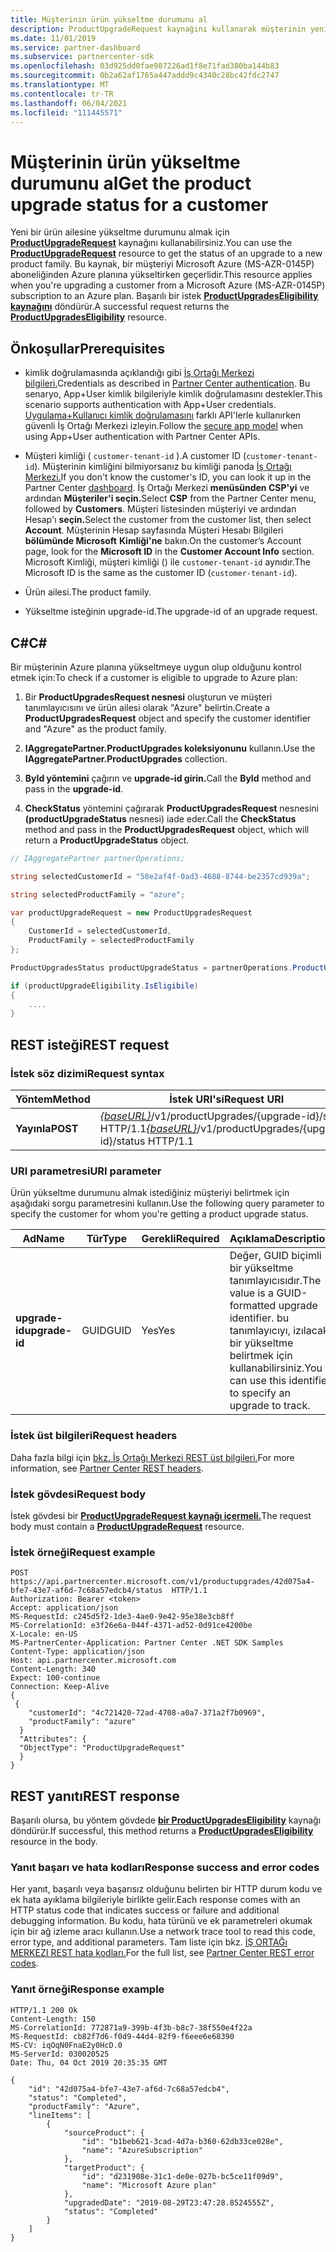 ```yaml
---
title: Müşterinin ürün yükseltme durumunu al
description: ProductUpgradeRequest kaynağını kullanarak müşterinin yeni bir ürün ailesine (örneğin, bir Microsoft Azure (MS-AZR-0145P) aboneliğinden Azure planına ürün yükseltme durumunu tespit edebilirsiniz.
ms.date: 11/01/2019
ms.service: partner-dashboard
ms.subservice: partnercenter-sdk
ms.openlocfilehash: 03d925dd0fae987226ad1f8e71fad380ba144b83
ms.sourcegitcommit: 0b2a62af1765a447addd9c4340c28bc42fdc2747
ms.translationtype: MT
ms.contentlocale: tr-TR
ms.lasthandoff: 06/04/2021
ms.locfileid: "111445571"
---
```

# <a name="get-the-product-upgrade-status-for-a-customer"></a><span data-ttu-id="38e4e-103">Müşterinin ürün yükseltme durumunu al</span><span class="sxs-lookup"><span data-stu-id="38e4e-103">Get the product upgrade status for a customer</span></span>

<span data-ttu-id="38e4e-104">Yeni bir ürün ailesine yükseltme durumunu almak için [**ProductUpgradeRequest**](product-upgrade-resources.md#productupgraderequest) kaynağını kullanabilirsiniz.</span><span class="sxs-lookup"><span data-stu-id="38e4e-104">You can use the [**ProductUpgradeRequest**](product-upgrade-resources.md#productupgraderequest) resource to get the status of an upgrade to a new product family.</span></span> <span data-ttu-id="38e4e-105">Bu kaynak, bir müşteriyi Microsoft Azure (MS-AZR-0145P) aboneliğinden Azure planına yükseltirken geçerlidir.</span><span class="sxs-lookup"><span data-stu-id="38e4e-105">This resource applies when you're upgrading a customer from a Microsoft Azure (MS-AZR-0145P) subscription to an Azure plan.</span></span> <span data-ttu-id="38e4e-106">Başarılı bir istek [**ProductUpgradesEligibility kaynağını**](product-upgrade-resources.md#productupgradeseligibility) döndürür.</span><span class="sxs-lookup"><span data-stu-id="38e4e-106">A successful request returns the [**ProductUpgradesEligibility**](product-upgrade-resources.md#productupgradeseligibility) resource.</span></span>

## <a name="prerequisites"></a><span data-ttu-id="38e4e-107">Önkoşullar</span><span class="sxs-lookup"><span data-stu-id="38e4e-107">Prerequisites</span></span>

- <span data-ttu-id="38e4e-108">kimlik doğrulamasında açıklandığı gibi [İş Ortağı Merkezi bilgileri.](partner-center-authentication.md)</span><span class="sxs-lookup"><span data-stu-id="38e4e-108">Credentials as described in [Partner Center authentication](partner-center-authentication.md).</span></span> <span data-ttu-id="38e4e-109">Bu senaryo, App+User kimlik bilgileriyle kimlik doğrulamasını destekler.</span><span class="sxs-lookup"><span data-stu-id="38e4e-109">This scenario supports authentication with App+User credentials.</span></span> <span data-ttu-id="38e4e-110">[Uygulama+Kullanıcı kimlik doğrulamasını](enable-secure-app-model.md) farklı API'lerle kullanırken güvenli İş Ortağı Merkezi izleyin.</span><span class="sxs-lookup"><span data-stu-id="38e4e-110">Follow the [secure app model](enable-secure-app-model.md) when using App+User authentication with Partner Center APIs.</span></span>

- <span data-ttu-id="38e4e-111">Müşteri kimliği ( `customer-tenant-id` ).</span><span class="sxs-lookup"><span data-stu-id="38e4e-111">A customer ID (`customer-tenant-id`).</span></span> <span data-ttu-id="38e4e-112">Müşterinin kimliğini bilmiyorsanız bu kimliği panoda [İş Ortağı Merkezi.](https://partner.microsoft.com/dashboard)</span><span class="sxs-lookup"><span data-stu-id="38e4e-112">If you don't know the customer's ID, you can look it up in the Partner Center [dashboard](https://partner.microsoft.com/dashboard).</span></span> <span data-ttu-id="38e4e-113">İş Ortağı Merkezi **menüsünden CSP'yi** ve ardından **Müşteriler'i seçin.**</span><span class="sxs-lookup"><span data-stu-id="38e4e-113">Select **CSP** from the Partner Center menu, followed by **Customers**.</span></span> <span data-ttu-id="38e4e-114">Müşteri listesinden müşteriyi ve ardından Hesap'ı **seçin.**</span><span class="sxs-lookup"><span data-stu-id="38e4e-114">Select the customer from the customer list, then select **Account**.</span></span> <span data-ttu-id="38e4e-115">Müşterinin Hesap sayfasında Müşteri Hesabı Bilgileri **bölümünde Microsoft** **Kimliği'ne** bakın.</span><span class="sxs-lookup"><span data-stu-id="38e4e-115">On the customer’s Account page, look for the **Microsoft ID** in the **Customer Account Info** section.</span></span> <span data-ttu-id="38e4e-116">Microsoft Kimliği, müşteri kimliği () ile `customer-tenant-id` aynıdır.</span><span class="sxs-lookup"><span data-stu-id="38e4e-116">The Microsoft ID is the same as the customer ID  (`customer-tenant-id`).</span></span>

- <span data-ttu-id="38e4e-117">Ürün ailesi.</span><span class="sxs-lookup"><span data-stu-id="38e4e-117">The product family.</span></span>

- <span data-ttu-id="38e4e-118">Yükseltme isteğinin upgrade-id.</span><span class="sxs-lookup"><span data-stu-id="38e4e-118">The upgrade-id of an upgrade request.</span></span>

## <a name="c"></a><span data-ttu-id="38e4e-119">C\#</span><span class="sxs-lookup"><span data-stu-id="38e4e-119">C\#</span></span>

<span data-ttu-id="38e4e-120">Bir müşterinin Azure planına yükseltmeye uygun olup olduğunu kontrol etmek için:</span><span class="sxs-lookup"><span data-stu-id="38e4e-120">To check if a customer is eligible to upgrade to Azure plan:</span></span>

1. <span data-ttu-id="38e4e-121">Bir **ProductUpgradesRequest nesnesi** oluşturun ve müşteri tanımlayıcısını ve ürün ailesi olarak "Azure" belirtin.</span><span class="sxs-lookup"><span data-stu-id="38e4e-121">Create a **ProductUpgradesRequest** object and specify the customer identifier and "Azure" as the product family.</span></span>

2. <span data-ttu-id="38e4e-122">**IAggregatePartner.ProductUpgrades koleksiyonunu** kullanın.</span><span class="sxs-lookup"><span data-stu-id="38e4e-122">Use the **IAggregatePartner.ProductUpgrades** collection.</span></span>

3. <span data-ttu-id="38e4e-123">**ById yöntemini** çağırın ve **upgrade-id girin.**</span><span class="sxs-lookup"><span data-stu-id="38e4e-123">Call the **ById** method and pass in the **upgrade-id**.</span></span>

4. <span data-ttu-id="38e4e-124">**CheckStatus** yöntemini çağırarak **ProductUpgradesRequest** nesnesini **(productUpgradeStatus** nesnesi) iade eder.</span><span class="sxs-lookup"><span data-stu-id="38e4e-124">Call the **CheckStatus** method and pass in the **ProductUpgradesRequest** object, which will return a **ProductUpgradeStatus** object.</span></span>

```csharp
// IAggregatePartner partnerOperations;

string selectedCustomerId = "58e2af4f-0ad3-4688-8744-be2357cd939a";

string selectedProductFamily = "azure";

var productUpgradeRequest = new ProductUpgradesRequest
{
    CustomerId = selectedCustomerId,
    ProductFamily = selectedProductFamily
};

ProductUpgradesStatus productUpgradeStatus = partnerOperations.ProductUpgrades.ById(selectedUpgradeId).CheckStatus(productUpgradeRequest);

if (productUpgradeEligibility.IsEligibile)
{
    ....
}

```

## <a name="rest-request"></a><span data-ttu-id="38e4e-125">REST isteği</span><span class="sxs-lookup"><span data-stu-id="38e4e-125">REST request</span></span>

### <a name="request-syntax"></a><span data-ttu-id="38e4e-126">İstek söz dizimi</span><span class="sxs-lookup"><span data-stu-id="38e4e-126">Request syntax</span></span>

| <span data-ttu-id="38e4e-127">Yöntem</span><span class="sxs-lookup"><span data-stu-id="38e4e-127">Method</span></span>   | <span data-ttu-id="38e4e-128">İstek URI'si</span><span class="sxs-lookup"><span data-stu-id="38e4e-128">Request URI</span></span> |
|----------|-----------------------------------------------------------------------------------------------|
| <span data-ttu-id="38e4e-129">**Yayınla**</span><span class="sxs-lookup"><span data-stu-id="38e4e-129">**POST**</span></span> | <span data-ttu-id="38e4e-130">[*{baseURL}*](partner-center-rest-urls.md)/v1/productUpgrades/{upgrade-id}/status HTTP/1.1</span><span class="sxs-lookup"><span data-stu-id="38e4e-130">[*{baseURL}*](partner-center-rest-urls.md)/v1/productUpgrades/{upgrade-id}/status HTTP/1.1</span></span> |

### <a name="uri-parameter"></a><span data-ttu-id="38e4e-131">URI parametresi</span><span class="sxs-lookup"><span data-stu-id="38e4e-131">URI parameter</span></span>

<span data-ttu-id="38e4e-132">Ürün yükseltme durumunu almak istediğiniz müşteriyi belirtmek için aşağıdaki sorgu parametresini kullanın.</span><span class="sxs-lookup"><span data-stu-id="38e4e-132">Use the following query parameter to specify the customer for whom you're getting a product upgrade status.</span></span>

| <span data-ttu-id="38e4e-133">Ad</span><span class="sxs-lookup"><span data-stu-id="38e4e-133">Name</span></span>               | <span data-ttu-id="38e4e-134">Tür</span><span class="sxs-lookup"><span data-stu-id="38e4e-134">Type</span></span> | <span data-ttu-id="38e4e-135">Gerekli</span><span class="sxs-lookup"><span data-stu-id="38e4e-135">Required</span></span> | <span data-ttu-id="38e4e-136">Açıklama</span><span class="sxs-lookup"><span data-stu-id="38e4e-136">Description</span></span>                                                                                 |
|--------------------|------|----------|---------------------------------------------------------------------------------------------|
| <span data-ttu-id="38e4e-137">**upgrade-id**</span><span class="sxs-lookup"><span data-stu-id="38e4e-137">**upgrade-id**</span></span> | <span data-ttu-id="38e4e-138">GUID</span><span class="sxs-lookup"><span data-stu-id="38e4e-138">GUID</span></span> | <span data-ttu-id="38e4e-139">Yes</span><span class="sxs-lookup"><span data-stu-id="38e4e-139">Yes</span></span> | <span data-ttu-id="38e4e-140">Değer, GUID biçimli bir yükseltme tanımlayıcısıdır.</span><span class="sxs-lookup"><span data-stu-id="38e4e-140">The value is a GUID-formatted upgrade identifier.</span></span> <span data-ttu-id="38e4e-141">bu tanımlayıcıyı, izılacak bir yükseltme belirtmek için kullanabilirsiniz.</span><span class="sxs-lookup"><span data-stu-id="38e4e-141">You can use this identifier to specify an upgrade to track.</span></span> |

### <a name="request-headers"></a><span data-ttu-id="38e4e-142">İstek üst bilgileri</span><span class="sxs-lookup"><span data-stu-id="38e4e-142">Request headers</span></span>

<span data-ttu-id="38e4e-143">Daha fazla bilgi için [bkz. İş Ortağı Merkezi REST üst bilgileri.](headers.md)</span><span class="sxs-lookup"><span data-stu-id="38e4e-143">For more information, see [Partner Center REST headers](headers.md).</span></span>

### <a name="request-body"></a><span data-ttu-id="38e4e-144">İstek gövdesi</span><span class="sxs-lookup"><span data-stu-id="38e4e-144">Request body</span></span>

<span data-ttu-id="38e4e-145">İstek gövdesi bir [**ProductUpgradeRequest kaynağı içermeli.**](product-upgrade-resources.md#productupgraderequest)</span><span class="sxs-lookup"><span data-stu-id="38e4e-145">The request body must contain a [**ProductUpgradeRequest**](product-upgrade-resources.md#productupgraderequest) resource.</span></span>

### <a name="request-example"></a><span data-ttu-id="38e4e-146">İstek örneği</span><span class="sxs-lookup"><span data-stu-id="38e4e-146">Request example</span></span>

```http
POST https://api.partnercenter.microsoft.com/v1/productupgrades/42d075a4-bfe7-43e7-af6d-7c68a57edcb4/status  HTTP/1.1
Authorization: Bearer <token>
Accept: application/json
MS-RequestId: c245d5f2-1de3-4ae0-9e42-95e38e3cb8ff
MS-CorrelationId: e3f26e6a-044f-4371-ad52-0d91ce4200be
X-Locale: en-US
MS-PartnerCenter-Application: Partner Center .NET SDK Samples
Content-Type: application/json
Host: api.partnercenter.microsoft.com
Content-Length: 340
Expect: 100-continue
Connection: Keep-Alive
{
 {
    "customerId": "4c721420-72ad-4708-a0a7-371a2f7b0969",
    "productFamily": "azure"
  }
  "Attributes": {
  "ObjectType": "ProductUpgradeRequest"
  }
}
```

## <a name="rest-response"></a><span data-ttu-id="38e4e-147">REST yanıtı</span><span class="sxs-lookup"><span data-stu-id="38e4e-147">REST response</span></span>

<span data-ttu-id="38e4e-148">Başarılı olursa, bu yöntem gövdede [**bir ProductUpgradesEligibility**](product-upgrade-resources.md#productupgradeseligibility) kaynağı döndürür.</span><span class="sxs-lookup"><span data-stu-id="38e4e-148">If successful, this method returns a [**ProductUpgradesEligibility**](product-upgrade-resources.md#productupgradeseligibility) resource in the body.</span></span>

### <a name="response-success-and-error-codes"></a><span data-ttu-id="38e4e-149">Yanıt başarı ve hata kodları</span><span class="sxs-lookup"><span data-stu-id="38e4e-149">Response success and error codes</span></span>

<span data-ttu-id="38e4e-150">Her yanıt, başarılı veya başarısız olduğunu belirten bir HTTP durum kodu ve ek hata ayıklama bilgileriyle birlikte gelir.</span><span class="sxs-lookup"><span data-stu-id="38e4e-150">Each response comes with an HTTP status code that indicates success or failure and additional debugging information.</span></span> <span data-ttu-id="38e4e-151">Bu kodu, hata türünü ve ek parametreleri okumak için bir ağ izleme aracı kullanın.</span><span class="sxs-lookup"><span data-stu-id="38e4e-151">Use a network trace tool to read this code, error type, and additional parameters.</span></span> <span data-ttu-id="38e4e-152">Tam liste için bkz. [İŞ ORTAĞı MERKEZI REST hata kodları.](error-codes.md)</span><span class="sxs-lookup"><span data-stu-id="38e4e-152">For the full list, see [Partner Center REST error codes](error-codes.md).</span></span>

### <a name="response-example"></a><span data-ttu-id="38e4e-153">Yanıt örneği</span><span class="sxs-lookup"><span data-stu-id="38e4e-153">Response example</span></span>

```http
HTTP/1.1 200 Ok
Content-Length: 150
MS-CorrelationId: 772871a9-399b-4f3b-b8c7-38f550e4f22a
MS-RequestId: cb82f7d6-f0d9-44d4-82f9-f6eee6e68390
MS-CV: iqOqN0FnaE2y0HcD.0
MS-ServerId: 030020525
Date: Thu, 04 Oct 2019 20:35:35 GMT

{
    "id": "42d075a4-bfe7-43e7-af6d-7c68a57edcb4",
    "status": "Completed",
    "productFamily": "Azure",
    "lineItems": [
        {
            "sourceProduct": {
                "id": "b1beb621-3cad-4d7a-b360-62db33ce028e",
                "name": "AzureSubscription"
            },
            "targetProduct": {
                "id": "d231908e-31c1-de0e-027b-bc5ce11f09d9",
                "name": "Microsoft Azure plan"
            },
            "upgradedDate": "2019-08-29T23:47:28.8524555Z",
            "status": "Completed"
        }
    ]
}

```

